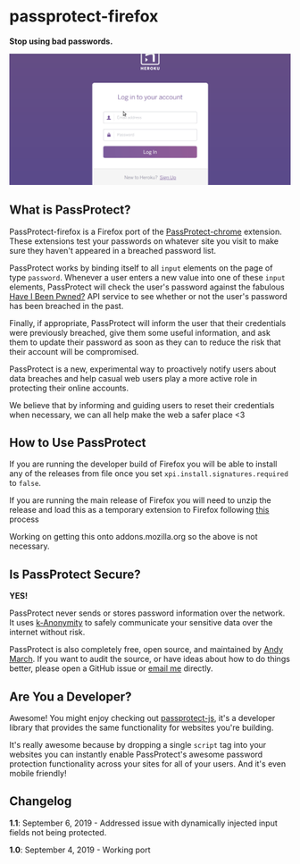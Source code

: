 # passprotect-firefox

**Stop using bad passwords.**

![PassProtect demo](./assets/passprotect.gif)


## What is PassProtect?

PassProtect-firefox is a Firefox port of the
[PassProtect-chrome](https://github.com/OktaSecurityLabs/passprotect-chrome)
extension. These extensions test your passwords on whatever site you visit to
make sure they haven't appeared in a breached password list.

PassProtect works by binding itself to all `input` elements on the page of type
`password`. Whenever a user enters a new value into one of these
`input` elements, PassProtect will check the user's password against
the fabulous [Have I Been Pwned?](https://haveibeenpwned.com) API service to see whether or not
the user's password has been breached in the past.

Finally, if appropriate, PassProtect will inform the user that their credentials
were previously breached, give them some useful information, and ask them to
update their password as soon as they can to reduce the risk that their account
will be compromised.

PassProtect is a new, experimental way to proactively notify users about data
breaches and help casual web users play a more active role in protecting their
online accounts.

We believe that by informing and guiding users to reset their credentials when
necessary, we can all help make the web a safer place &lt;3


## How to Use PassProtect

If you are running the developer build of Firefox you will be able to install
any of the releases from file once you set ```xpi.install.signatures.required```
to ```false```.

If you are running the main release of Firefox you will need to unzip the
release and load this as a temporary extension to Firefox
following [this](https://developer.mozilla.org/en-US/docs/Mozilla/Add-ons/WebExtensions/Temporary_Installation_in_Firefox)
process

Working on getting this onto addons.mozilla.org so the above is not necessary.

## Is PassProtect Secure?

**YES!**

PassProtect never sends or stores password information over the network. It uses
[k-Anonymity](https://www.troyhunt.com/ive-just-launched-pwned-passwords-version-2/)
to safely communicate your sensitive data over the internet without risk.

PassProtect is also completely free, open source, and maintained by [Andy March](https://twitter.com/andymarch). If you want to audit the source, or have
ideas about how to do things better, please open a
GitHub issue or [email me](mailto:andy.march@okta.com) directly.


## Are You a Developer?

Awesome! You might enjoy checking out [passprotect-js](https://github.com/oktasecuritylabs/passprotect-js), it's a
developer library that provides the same functionality for websites you're
building.

It's really awesome because by dropping a single `script` tag into your
websites you can instantly enable PassProtect's awesome password protection
functionality across your sites for all of your users. And it's even mobile
friendly!


## Changelog

**1.1**: September 6, 2019
    - Addressed issue with dynamically injected input fields not being protected.

**1.0**: September 4, 2019
    - Working port
